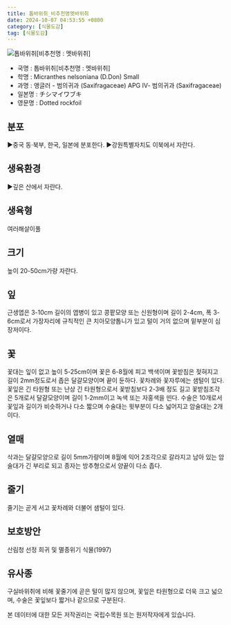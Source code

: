 ```yaml
---
title: 톱바위취_비추천명멧바위취
date: 2024-10-07 04:53:55 +0800
category: [식물도감]
tag: [식물도감]
---
```




![톱바위취[비추천명 : 멧바위취]](/fileUpload/plants/basic/Saxifragaceae/Saxifraga/6940/1_th2.JPG)
- 국명 : 톱바위취[비추천명 : 멧바위취]
- 학명 : Micranthes nelsoniana (D.Don) Small
- 과명 : 앵글러 - 범의귀과 (Saxifragaceae) APG Ⅳ- 범의귀과 (Saxifragaceae)
- 일본명 : チシマイワブキ
- 영문명 : Dotted rockfoil


## 분포
▶중국 동·북부, 한국, 일본에 분포한다.▶강원특별자치도 이북에서 자란다.
## 생육환경
▶깊은 산에서 자란다.
## 생육형
여러해살이풀 
## 크기
높이 20-50cm가량 자란다.
## 잎
근생엽은 3-10cm 길이의 엽병이 있고 콩팥모양 또는 신원형이며 길이 2-4cm, 폭 3-6cm로서 가장자리에 규칙적인 큰 치아모양톱니가 있고 털이 거의 없으며 밑부분이 심장저이다.
## 꽃
꽃대는 잎이 없고 높이 5-25cm이며 꽃은 6-8월에 피고 백색이며 꽃받침은 젖혀지고 길이 2mm정도로서 좁은 달걀모양이며 끝이 둔하다. 꽃차례와 꽃자루에는 샘털이 있다. 꽃잎은 긴 타원형 또는 난상 긴 타원형으로서 꽃받침보다 2-3배 정도 길고 꽃받침조각은 5개로서 달걀모양이며 길이 1-2mm이고 녹색 또는 자홍색을 띤다. 수술은 10개로서 꽃잎과 길이가 비슷하거나 다소 짧으며 수술대는 윗부분이 다소 넓어지고 암술대는 2개이다.
## 열매
삭과는 달걀모양으로 길이 5mm가량이며 8월에 익어 2조각으로 갈라지고 남아 있는 암술대가 긴 부리로 되고 종자는 방추형으로서 양끝이 다소 좁다.
## 줄기
줄기는 곧게 서고 꽃차례와 더불어 샘털이 있다.
## 보호방안
산림청 선정 희귀 및 멸종위기 식물(1997)
## 유사종
구실바위취에 비해 꽃줄기에 곧은 털이 많지 않으며, 꽃잎은 타원형으로 더욱 크고 넓으며, 수술은 꽃잎보다 짧거나 같으므로 구분된다. 






본 데이터에 대한 모든 저작권리는 국립수목원 또는 원저작자에게 있습니다.
